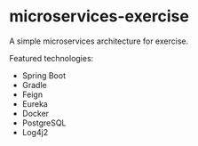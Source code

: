 # microservices-exercise

A simple microservices architecture for exercise.

Featured technologies:

- Spring Boot
- Gradle
- Feign
- Eureka
- Docker
- PostgreSQL
- Log4j2
